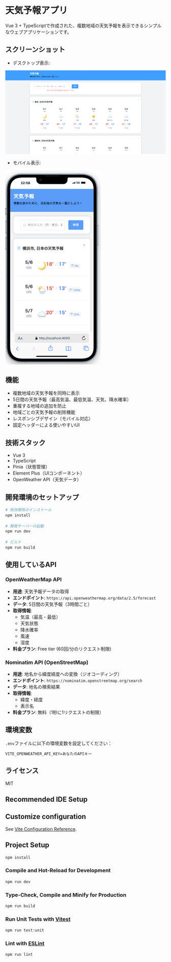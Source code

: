 # 天気予報アプリ

Vue 3 + TypeScriptで作成された、複数地域の天気予報を表示できるシンプルなウェブアプリケーションです。

## スクリーンショット

- デスクトップ表示:
<img src="img.png" alt="デスクトップ表示" width="600" />


- モバイル表示:　　

<img src="phone.png" alt="モバイル表示" width="300" />

## 機能

- 複数地域の天気予報を同時に表示
- 5日間の天気予報（最高気温、最低気温、天気、降水確率）
- 重複する地域の追加を防止
- 地域ごとの天気予報の削除機能
- レスポンシブデザイン（モバイル対応）
- 固定ヘッダーによる使いやすいUI

## 技術スタック

- Vue 3
- TypeScript
- Pinia（状態管理）
- Element Plus（UIコンポーネント）
- OpenWeather API（天気データ）

## 開発環境のセットアップ

```bash
# 依存関係のインストール
npm install

# 開発サーバーの起動
npm run dev

# ビルド
npm run build
```

## 使用しているAPI

### OpenWeatherMap API
- **用途**: 天気予報データの取得
- **エンドポイント**: `https://api.openweathermap.org/data/2.5/forecast`
- **データ**: 5日間の天気予報（3時間ごと）
- **取得情報**: 
  - 気温（最高・最低）
  - 天気状態
  - 降水確率
  - 風速
  - 湿度
- **料金プラン**: Free tier (60回/分のリクエスト制限)

### Nominatim API (OpenStreetMap)
- **用途**: 地名から緯度経度への変換（ジオコーディング）
- **エンドポイント**: `https://nominatim.openstreetmap.org/search`
- **データ**: 地名の検索結果
- **取得情報**:
  - 緯度・経度
  - 表示名
- **料金プラン**: 無料（1秒に1リクエストの制限）

## 環境変数

`.env`ファイルに以下の環境変数を設定してください：

```
VITE_OPENWEATHER_API_KEY=あなたのAPIキー
```

## ライセンス

MIT

## Recommended IDE Setup

## Customize configuration

See [Vite Configuration Reference](https://vitejs.dev/config/).

## Project Setup

```sh
npm install
```

### Compile and Hot-Reload for Development

```sh
npm run dev
```

### Type-Check, Compile and Minify for Production

```sh
npm run build
```

### Run Unit Tests with [Vitest](https://vitest.dev/)

```sh
npm run test:unit
```

### Lint with [ESLint](https://eslint.org/)

```sh
npm run lint
```
